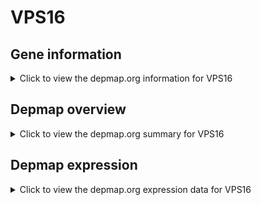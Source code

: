 <h1>VPS16</h1>

<h2>Gene information</h2>
<details>
  <summary>Click to view the depmap.org information for VPS16</summary>
  <iframe src="https://depmap.org/portal/gene/VPS16?tab=about" style="border:none;width:100%;height:800px"></iframe>
</details>

<h2>Depmap overview</h2>
<details>
  <summary>Click to view the depmap.org summary for VPS16</summary>
  <iframe src="https://depmap.org/portal/gene/VPS16?tab=overview" style="border:none;width:100%;height:800px"></iframe>
</details>

<h2>Depmap expression</h2>
<details>
  <summary>Click to view the depmap.org expression data for VPS16</summary>
  <iframe src="https://depmap.org/portal/gene/VPS16?tab=characterization" style="border:none;width:100%;height:800px"></iframe>
</details>


<!--
<h2>Reactome Pathway diagram</h2>
<details>
  <summary>Click to view Reactome pathway for VPS16</summary>
  PNAME
</details>
-->


